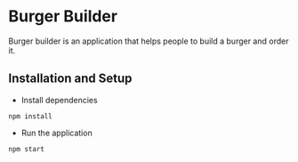 # Burger Builder

Burger builder is an application that helps people to build a burger and order it.

## Installation and Setup

- Install dependencies

```
npm install
```

- Run the application

```
npm start
```
